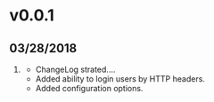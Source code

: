 # v0.0.1
## 03/28/2018

1. [](#new)
    * ChangeLog strated....
    * Added ability to login users by HTTP headers.
    * Added configuration options.